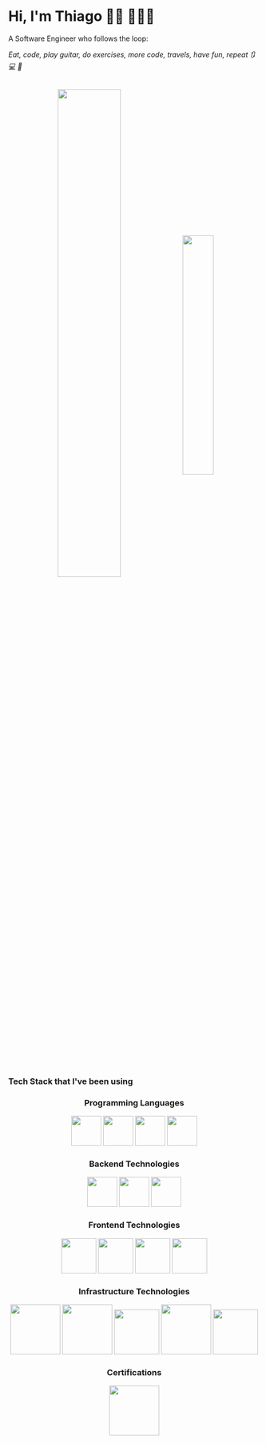 # Hi, I'm Thiago 👋🏼 🧑🏽‍💻

A Software Engineer who follows the loop:
<p><cite>Eat, code, play guitar, do exercises, more code, travels, have fun, repeat 🔃 💻 🎸</cite></p>

</br>

<div align="center">
  <img align="center"
       src="https://github-readme-stats.vercel.app/api?username=tomrlh&hide=stars,issues&count_private=true&theme=aura_dark&show_icons=true" 
       width="50%"
  />

  <img align="center" src="https://github-readme-stats.vercel.app/api/top-langs/?username=tomrlh&layout=compact&theme=aura_dark&show_icons=true" width="35%" />
</div>

<h3>Tech Stack that I've been using</h3>

<div align="center">
  <h3>Programming Languages</h3>
</div>
<div align="center">
  
  <img src="https://cdn.jsdelivr.net/gh/devicons/devicon/icons/java/java-original-wordmark.svg" width="60px" />
  <img src="https://cdn.jsdelivr.net/gh/devicons/devicon/icons/javascript/javascript-original.svg" width="60px" />
  <img src="https://cdn.jsdelivr.net/gh/devicons/devicon/icons/php/php-plain.svg" width="60px" />
  <img src="https://cdn.jsdelivr.net/gh/devicons/devicon/icons/ruby/ruby-original-wordmark.svg" width="60px" />
</div>

<div align="center">
  <h3>Backend Technologies</h3>
</div>
<div align="center">
  <img src="https://cdn.jsdelivr.net/gh/devicons/devicon/icons/spring/spring-original-wordmark.svg" width="60px" />
  <img src="https://cdn.jsdelivr.net/gh/devicons/devicon/icons/adonisjs/adonisjs-original-wordmark.svg" width="60px" />
  <img src="https://cdn.jsdelivr.net/gh/devicons/devicon/icons/laravel/laravel-plain.svg" width="60px" />
</div>

<div align="center">
  <h3>Frontend Technologies</h3>
</div>
<div align="center">
  <img src="https://cdn.jsdelivr.net/gh/devicons/devicon/icons/react/react-original-wordmark.svg" width="70px" />
  <img src="https://cdn.jsdelivr.net/gh/devicons/devicon/icons/vuejs/vuejs-original.svg" width="70px" />
  <img src="https://cdn.jsdelivr.net/gh/devicons/devicon/icons/html5/html5-original.svg" width="70px" />
  <img src="https://cdn.jsdelivr.net/gh/devicons/devicon/icons/css3/css3-original.svg" width="70px" />
</div>

<div align="center">
  <h3>Infrastructure Technologies</h3>
</div>
<div align="center">
  <img src="https://cdn.jsdelivr.net/gh/devicons/devicon/icons/amazonwebservices/amazonwebservices-original-wordmark.svg" width="100px" />
  <img src="https://cdn.jsdelivr.net/gh/devicons/devicon/icons/googlecloud/googlecloud-original-wordmark.svg" width="100px" />
  <img src="https://cdn.jsdelivr.net/gh/devicons/devicon/icons/tomcat/tomcat-original-wordmark.svg" width="90px" />
  <img src="https://cdn.jsdelivr.net/gh/devicons/devicon/icons/nginx/nginx-original.svg" width="100px" />
  <img src="https://cdn.jsdelivr.net/gh/devicons/devicon/icons/apache/apache-original-wordmark.svg" width="90px" />
</div>

<div align="center">
  <h3>Certifications</h3>
</div>
<div align="center">
  <a href="https://www.credly.com/badges/40e99e0b-6f92-42e7-8366-e2c579ed2ae7/linked_in_profile" target="_blank">
    <img src="https://images.credly.com/images/a9848abf-f8bd-474d-a9b4-6086da11a916/Oracle_Associates_Badge__1_.png" width="100px" />
  </a>
</div>

